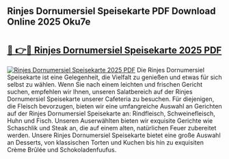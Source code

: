## Rinjes Dornumersiel Speisekarte PDF Download Online 2025 Oku7e

# <h2><a href="http://gc5z43.nevu.top/?p=Rinjes+Dornumersiel+Speisekarte">🔗 👉🔴 Rinjes Dornumersiel Speisekarte 2025 PDF</a></h2>

[![Rinjes Dornumersiel Speisekarte 2025 PDF](https://i.imgur.com/dBaPXMq.png)](http://gc5z43.nevu.top/?p=Rinjes+Dornumersiel+Speisekarte)
Die Rinjes Dornumersiel Speisekarte ist eine Gelegenheit, die Vielfalt zu genießen und etwas für sich selbst zu wählen. Wenn Sie nach einem leichten und frischen Gericht suchen, empfehlen wir Ihnen, unseren Salatbereich auf der Rinjes Dornumersiel Speisekarte unserer Cafeteria zu besuchen. Für diejenigen, die Fleisch bevorzugen, bieten wir eine umfangreiche Auswahl an Gerichten auf der Rinjes Dornumersiel Speisekarte an: Rindfleisch, Schweinefleisch, Huhn und Fisch. Unseren Auserwählten bieten wir exquisite Gerichte wie Schaschlik und Steak an, die auf einem alten, natürlichen Feuer zubereitet werden. Unsere Rinjes Dornumersiel Speisekarte bietet eine große Auswahl an Desserts, von klassischen Torten und Kuchen bis hin zu exquisiten Crème Brûlée und Schokoladenfuufus.

